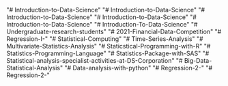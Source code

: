 "# Introduction-to-Data-Science" 
"# Introduction-to-Data-Science" 
"# Introduction-to-Data-Science" 
"# Introduction-to-Data-Science" 
"# Introduction-to-Data-Science" 
"# Introduction-To-Data-Science" 
"# Undergraduate-research-students" 
"# 2021-Financial-Data-Competition" 
"# Regression-I-" 
"# Statistical-Computing" 
"# Time-Series-Analysis" 
"# Multivariate-Statistics-Analysis" 
"# Staticstical-Programming-with-R" 
"# Statistics-Programming-Language" 
"# Statistics-Package-with-SAS" 
"# Statistical-analysis-specialist-activities-at-DS-Corporation" 
"# Big-Data-Statistical-Analysis" 
"# Data-analysis-with-python" 
"# Regression-2-" 
"# Regression-2-" 
